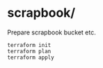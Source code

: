 scrapbook/
==========

Prepare scrapbook bucket etc.



```shell
terraform init
terraform plan
terraform apply
```

